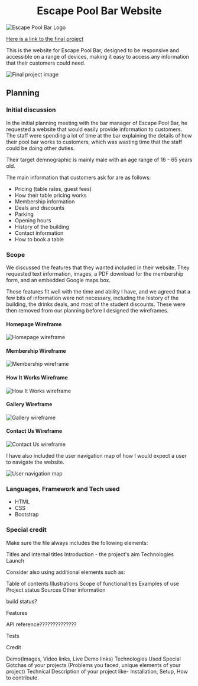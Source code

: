 <h1 align="center">Escape Pool Bar Website</h1>

<img src="/images/logo.jpg" alt="Escape Pool Bar Logo" align="center">

[Here is a link to the final project](https://link)

This is the website for Escape Pool Bar, designed to be responsive and accessible on a range of devices, making it easy to access any information that their customers could need.

![Final project image](/images/project.jpg)

<h2>Planning</h2>

<h3>Initial discussion</h3>

In the initial planning meeting with the bar manager of Escape Pool Bar, he requested a website that would easily provide information to customers.
The staff were spending a lot of time at the bar explaining the details of how their pool bar works to customers, which was wasting time that the staff could be doing other duties.

Their target demnographic is mainly male with an age range of 16 - 65 years old. 

The main information that customers ask for are as follows:
<ul>
<li>Pricing (table rates, guest fees)</li>
<li>How their table pricing works</li>
<li>Membership information</li>
<li>Deals and discounts</li>
<li>Parking</li>
<li>Opening hours</li>
<li>History of the building</li>
<li>Contact information</li>
<li>How to book a table</li>
</ul>

<h3>Scope</h3>

We discussed the features that they wanted included in their website. They requested text information, images, a PDF download for the membership form, and an embedded Google maps box.

Those features fit well with the time and ability I have, and we agreed that a few bits of information were not necessary, including the history of the building, the drinks deals, and most of the student discounts.
These were then removed from our planning before I designed the wireframes.

<h4>Homepage Wireframe</h4>

![Homepage wireframe](/images/home.png)

<h4>Membership Wireframe</h4>

![Membership wireframe](/images/membership.png)

<h4>How It Works Wireframe</h4>

![How It Works wireframe](/images/about.png)

<h4>Gallery Wireframe</h4>

![Gallery wireframe](/images/gallery.png)

<h4>Contact Us Wireframe</h4>

![Contact Us wireframe](/images/contact.png)

I have also included the user navigation map of how I would expect a user to navigate the website.

![User navigation map](/images/navmap.png)

<h3>Languages, Framework and Tech used</h3>

<ul>
<li>HTML</li>
<li>CSS</li>
<li>Bootstrap</li>
</ul>

<h3>Special credit</h3>






Make sure the file always includes the following elements:

Titles and internal titles
Introduction - the project's aim
Technologies
Launch

Consider also using additional elements such as: 

Table of contents
Illustrations
Scope of functionalities 
Examples of use
Project status 
Sources
Other information



build status?

Features

API reference??????????????

Tests

Credit





Demo(Images, Video links, Live Demo links)
Technologies Used
Special Gotchas of your projects (Problems you faced, unique elements of your project)
Technical Description of your project like- Installation, Setup, How to contribute.